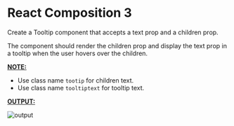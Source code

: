 # React Composition 3

Create a Tooltip component that accepts a text prop and a children prop. 

The component should render the children prop and display the text prop in a tooltip when the user hovers over the children.


<ins>**NOTE:**</ins>

- Use class name `tootip` for children text.
- Use class name `tooltiptext` for tooltip text.

<ins>**OUTPUT:**</ins>

![output](https://storage.googleapis.com/acciojob-open-file-collections/react-composition-3.gif)

